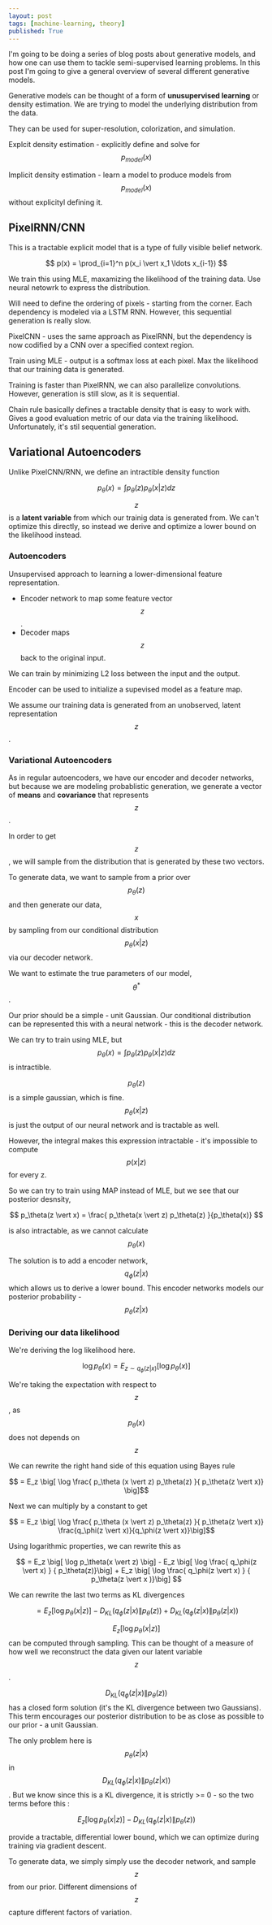 ```yaml
---
layout: post
tags: [machine-learning, theory]
published: True
---
```


I'm going to be doing a series of blog posts about generative models, and how one can use them to tackle semi-supervised learning problems. In this post I'm going to give a general overview of several different generative models.


Generative models can be thought of a form of **unusupervised learning** or density estimation. 
We are trying to model the underlying distribution from the data. 

They can be used for super-resolution, colorization, and simulation.

Explcit density estimation - explicitly define and solve for $$p_{model}(x)$$

Implicit density estimation - learn a model to produce models from $$p_{model}(x)$$ without explicityl defining it. 

## PixelRNN/CNN
This is a tractable explicit model that is a type of fully visible belief network.

$$ p(x) = \prod_{i=1}^n p(x_i \vert x_1 \ldots x_{i-1}) $$

We train this using MLE, maxamizing the likelihood of the training data. Use neural netowrk to express the distribution.

Will need to define the ordering of pixels - starting from the corner. Each dependency is modeled via a LSTM RNN.
However, this sequential generation is really slow. 

PixelCNN - uses the same approach as PixelRNN, but the dependency is now codified by a CNN over a specified context region. 

Train using MLE - output is a softmax loss at each pixel. Max the likelihood that our training data is generated.

Training is faster than PixelRNN, we can also parallelize convolutions. However, generation is still slow, as it is sequential.

Chain rule basically defines a tractable density that is easy to work with. Gives a good evaluation metric of our data via the training likelihood. Unfortunately, it's stil sequential generation.

## Variational Autoencoders

Unlike PixelCNN/RNN, we define an intractible density function

$$p_\theta(x) = \int p_\theta(z) p_\theta(x \vert z) dz$$

$$z$$ is a **latent variable** from which our trainig data is generated from.
We can't optimize this directly, so instead we derive and optimize a lower bound on the likelihood instead.

### Autoencoders
Unsupervised approach to learning a lower-dimensional feature representation.
- Encoder network to map some feature vector $$z$$.
- Decoder maps $$z$$ back to the original input. 

We can train by minimizing L2 loss between the input and the output.

Encoder can be used to initialize a supevised model as a feature map. 

We assume our training data is generated from an unobserved, latent representation $$z$$.


### Variational Autoencoders
As in regular autoencoders, we have our encoder and decoder networks, but because we are modeling probablistic generation, we generate a vector of **means** and **covariance** that represents $$z$$.

In order to get $$z$$, we will sample from the distribution that is generated by these two vectors.

To generate data, we want to sample from a prior over $$p_\theta(z)$$ and then generate our data, $$x$$ by sampling from our conditional distribution $$p_\theta(x \vert z)$$ via our decoder network.

We want to estimate the true parameters of our model, $$\theta^*$$. 

Our prior should be a simple - unit Gaussian.
Our conditional distribution can be represented this with a neural network - this is the decoder network.

We can try to train using MLE, but $$p_\theta(x) = \int p_\theta(z) p_\theta(x \vert z) dz$$ is intractible. 

$$p_\theta(z)$$ is a simple gaussian, which is fine. 
$$p_\theta(x \vert z)$$ is just the output of our neural network and is tractable as well.

However, the integral makes this expression intractable - it's impossible to compute $$p(x \vert z)$$ for every z. 

So we can try to train using MAP instead of MLE, but we see that our posterior desnsity, 

$$ p_\theta(z \vert x) = \frac{ p_\theta(x \vert z) p_\theta(z) }{p_\theta(x)} $$

is also intractable, as we cannot calculate $$p_\theta(x)$$

The solution is to add a encoder network, $$q_\phi(z \vert x)$$ which allows us to derive a lower bound.
This encoder networks models our posterior probability - $$ p_\theta(z \vert x) $$


### Deriving our data likelihood

We're deriving the log likelihood here.

$$\log p_\theta(x) = E_{z \sim q_\phi(z \vert x)} \big[ \log p_\theta(x) \big]$$ 

We're taking the expectation with respect to $$z$$, as $$p_\theta(x)$$ does not depends on $$z$$

We can rewrite the right hand side of this equation using Bayes rule

$$ = E_z \big[ \log \frac{ p_\theta (x \vert z) p_\theta(z) }{ p_\theta(z \vert x)} \big]$$

Next we can multiply by a constant to get 

$$ = E_z \big[ \log \frac{ p_\theta (x \vert z) p_\theta(z) }{ p_\theta(z \vert x)}  \frac{q_\phi(z \vert x)}{q_\phi(z \vert x)}\big]$$

Using logarithmic properties, we can rewrite this as 

$$ = E_z \big[ \log p_\theta(x \vert z) \big] - E_z \big[ \log \frac{ q_\phi(z \vert x) } { p_\theta(z)}\big] + E_z \big[ \log \frac{ q_\phi(z \vert x) } { p_\theta(z \vert x )}\big] $$

We can rewrite the last two terms as KL divergences

$$ = E_z \big[ \log p_\theta(x \vert z) \big] - D_{KL}(q_\phi(z \vert x ) \| p_\theta(z)) + D_{KL}(q_\phi(z \vert x ) \| p_\theta(z \vert x))$$

$$E_z \big[ \log p_\theta(x \vert z) \big]$$ can be computed through sampling. This can be thought of a measure of how well we reconstruct the data given our latent variable $$z$$.

$$D_{KL}(q_\phi(z \vert x ) \| p_\theta(z))$$ has a closed form solution (it's the KL divergence between two Gaussians). This term encourages our posterior distribution to be as close as possible to our prior - a unit Gaussian.

The only problem here is $$p_\theta(z \vert x)$$ in $$D_{KL}(q_\phi(z \vert x ) \| p_\theta(z \vert x))$$. But we know since this is a KL divergence, it is strictly >= 0 - so the two terms before this :

$$E_z \big[ \log p_\theta(x \vert z) \big] - D_{KL}(q_\phi(z \vert x ) \| p_\theta(z))$$

provide a tractable, differential lower bound, which we can optimize during training via gradient descent.

To generate data, we simply simply use the decoder network, and sample $$z$$ from our prior. Different dimensions of $$z$$ capture different factors of variation.
